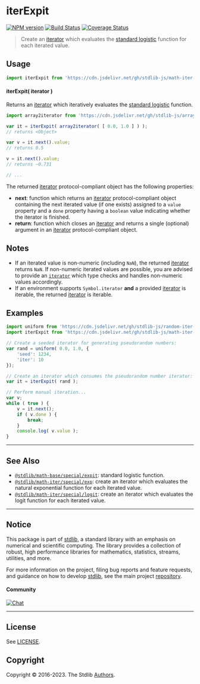 <!--

@license Apache-2.0

Copyright (c) 2020 The Stdlib Authors.

Licensed under the Apache License, Version 2.0 (the "License");
you may not use this file except in compliance with the License.
You may obtain a copy of the License at

   http://www.apache.org/licenses/LICENSE-2.0

Unless required by applicable law or agreed to in writing, software
distributed under the License is distributed on an "AS IS" BASIS,
WITHOUT WARRANTIES OR CONDITIONS OF ANY KIND, either express or implied.
See the License for the specific language governing permissions and
limitations under the License.

-->

# iterExpit

[![NPM version][npm-image]][npm-url] [![Build Status][test-image]][test-url] [![Coverage Status][coverage-image]][coverage-url] <!-- [![dependencies][dependencies-image]][dependencies-url] -->

> Create an [iterator][mdn-iterator-protocol] which evaluates the [standard logistic][@stdlib/math/base/special/expit] function for each iterated value.

<!-- Section to include introductory text. Make sure to keep an empty line after the intro `section` element and another before the `/section` close. -->

<section class="intro">

</section>

<!-- /.intro -->

<!-- Package usage documentation. -->



<section class="usage">

## Usage

```javascript
import iterExpit from 'https://cdn.jsdelivr.net/gh/stdlib-js/math-iter-special-expit@deno/mod.js';
```

#### iterExpit( iterator )

Returns an [iterator][mdn-iterator-protocol] which iteratively evaluates the [standard logistic][@stdlib/math/base/special/expit] function.

```javascript
import array2iterator from 'https://cdn.jsdelivr.net/gh/stdlib-js/array-to-iterator@deno/mod.js';

var it = iterExpit( array2iterator( [ 0.0, 1.0 ] ) );
// returns <Object>

var v = it.next().value;
// returns 0.5

v = it.next().value;
// returns ~0.731

// ...
```

The returned [iterator][mdn-iterator-protocol] protocol-compliant object has the following properties:

-   **next**: function which returns an [iterator][mdn-iterator-protocol] protocol-compliant object containing the next iterated value (if one exists) assigned to a `value` property and a `done` property having a `boolean` value indicating whether the iterator is finished.
-   **return**: function which closes an [iterator][mdn-iterator-protocol] and returns a single (optional) argument in an [iterator][mdn-iterator-protocol] protocol-compliant object.

</section>

<!-- /.usage -->

<!-- Package usage notes. Make sure to keep an empty line after the `section` element and another before the `/section` close. -->

<section class="notes">

## Notes

-   If an iterated value is non-numeric (including `NaN`), the returned [iterator][mdn-iterator-protocol] returns `NaN`. If non-numeric iterated values are possible, you are advised to provide an [`iterator`][mdn-iterator-protocol] which type checks and handles non-numeric values accordingly.
-   If an environment supports `Symbol.iterator` **and** a provided [iterator][mdn-iterator-protocol] is iterable, the returned [iterator][mdn-iterator-protocol] is iterable.

</section>

<!-- /.notes -->

<!-- Package usage examples. -->

<section class="examples">

## Examples

<!-- eslint no-undef: "error" -->

```javascript
import uniform from 'https://cdn.jsdelivr.net/gh/stdlib-js/random-iter-uniform@deno/mod.js';
import iterExpit from 'https://cdn.jsdelivr.net/gh/stdlib-js/math-iter-special-expit@deno/mod.js';

// Create a seeded iterator for generating pseudorandom numbers:
var rand = uniform( 0.0, 1.0, {
    'seed': 1234,
    'iter': 10
});

// Create an iterator which consumes the pseudorandom number iterator:
var it = iterExpit( rand );

// Perform manual iteration...
var v;
while ( true ) {
    v = it.next();
    if ( v.done ) {
        break;
    }
    console.log( v.value );
}
```

</section>

<!-- /.examples -->

<!-- Section to include cited references. If references are included, add a horizontal rule *before* the section. Make sure to keep an empty line after the `section` element and another before the `/section` close. -->

<section class="references">

</section>

<!-- /.references -->

<!-- Section for related `stdlib` packages. Do not manually edit this section, as it is automatically populated. -->

<section class="related">

* * *

## See Also

-   <span class="package-name">[`@stdlib/math-base/special/expit`][@stdlib/math/base/special/expit]</span><span class="delimiter">: </span><span class="description">standard logistic function.</span>
-   <span class="package-name">[`@stdlib/math-iter/special/exp`][@stdlib/math/iter/special/exp]</span><span class="delimiter">: </span><span class="description">create an iterator which evaluates the natural exponential function for each iterated value.</span>
-   <span class="package-name">[`@stdlib/math-iter/special/logit`][@stdlib/math/iter/special/logit]</span><span class="delimiter">: </span><span class="description">create an iterator which evaluates the logit function for each iterated value.</span>

</section>

<!-- /.related -->

<!-- Section for all links. Make sure to keep an empty line after the `section` element and another before the `/section` close. -->


<section class="main-repo" >

* * *

## Notice

This package is part of [stdlib][stdlib], a standard library with an emphasis on numerical and scientific computing. The library provides a collection of robust, high performance libraries for mathematics, statistics, streams, utilities, and more.

For more information on the project, filing bug reports and feature requests, and guidance on how to develop [stdlib][stdlib], see the main project [repository][stdlib].

#### Community

[![Chat][chat-image]][chat-url]

---

## License

See [LICENSE][stdlib-license].


## Copyright

Copyright &copy; 2016-2023. The Stdlib [Authors][stdlib-authors].

</section>

<!-- /.stdlib -->

<!-- Section for all links. Make sure to keep an empty line after the `section` element and another before the `/section` close. -->

<section class="links">

[npm-image]: http://img.shields.io/npm/v/@stdlib/math-iter-special-expit.svg
[npm-url]: https://npmjs.org/package/@stdlib/math-iter-special-expit

[test-image]: https://github.com/stdlib-js/math-iter-special-expit/actions/workflows/test.yml/badge.svg?branch=main
[test-url]: https://github.com/stdlib-js/math-iter-special-expit/actions/workflows/test.yml?query=branch:main

[coverage-image]: https://img.shields.io/codecov/c/github/stdlib-js/math-iter-special-expit/main.svg
[coverage-url]: https://codecov.io/github/stdlib-js/math-iter-special-expit?branch=main

<!--

[dependencies-image]: https://img.shields.io/david/stdlib-js/math-iter-special-expit.svg
[dependencies-url]: https://david-dm.org/stdlib-js/math-iter-special-expit/main

-->

[chat-image]: https://img.shields.io/gitter/room/stdlib-js/stdlib.svg
[chat-url]: https://app.gitter.im/#/room/#stdlib-js_stdlib:gitter.im

[stdlib]: https://github.com/stdlib-js/stdlib

[stdlib-authors]: https://github.com/stdlib-js/stdlib/graphs/contributors

[umd]: https://github.com/umdjs/umd
[es-module]: https://developer.mozilla.org/en-US/docs/Web/JavaScript/Guide/Modules

[deno-url]: https://github.com/stdlib-js/math-iter-special-expit/tree/deno
[umd-url]: https://github.com/stdlib-js/math-iter-special-expit/tree/umd
[esm-url]: https://github.com/stdlib-js/math-iter-special-expit/tree/esm
[branches-url]: https://github.com/stdlib-js/math-iter-special-expit/blob/main/branches.md

[stdlib-license]: https://raw.githubusercontent.com/stdlib-js/math-iter-special-expit/main/LICENSE

[mdn-iterator-protocol]: https://developer.mozilla.org/en-US/docs/Web/JavaScript/Reference/Iteration_protocols#The_iterator_protocol

<!-- <related-links> -->

[@stdlib/math/base/special/expit]: https://github.com/stdlib-js/math-base-special-expit/tree/deno

[@stdlib/math/iter/special/exp]: https://github.com/stdlib-js/math-iter-special-exp/tree/deno

[@stdlib/math/iter/special/logit]: https://github.com/stdlib-js/math-iter-special-logit/tree/deno

<!-- </related-links> -->

</section>

<!-- /.links -->
